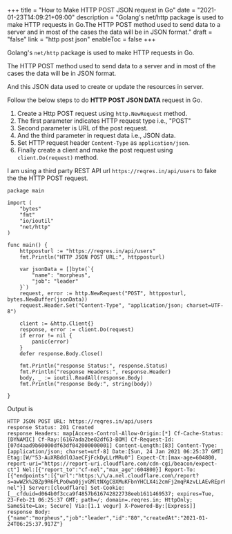 +++
title = "How to Make HTTP POST JSON request in Go"
date = "2021-01-23T14:09:21+09:00"
description = "Golang's net/http package is used to make HTTP requests in Go.The HTTP POST method used to send data to a server and in most of the cases the data will be in JSON format."
draft = "false"
link = "http post json"
enableToc = false
+++

Golang's `net/http` package is used to make HTTP requests in Go.

The HTTP POST method used to send data to a server and in most of the cases the data will be in JSON format.

And this JSON data used to create or update the resources in server.

Follow the below steps to do **HTTP POST JSON DATA** request in Go.

1. Create a Http POST request using `http.NewRequest` method.
2. The first parameter indicates HTTP request type i.e., "POST"
3. Second parameter is URL of the post request.
4. And the third parameter in request data i.e., JSON data.
5. Set HTTP request header `Content-Type` as `application/json`.
6. Finally create a client and make the post request using `client.Do(request)` method.

I am using a third party REST API url `https://reqres.in/api/users` to fake the the HTTP POST request.

```
package main

import (
	"bytes"
	"fmt"
	"io/ioutil"
	"net/http"
)

func main() {
	httpposturl := "https://reqres.in/api/users"
	fmt.Println("HTTP JSON POST URL:", httpposturl)

	var jsonData = []byte(`{
		"name": "morpheus",
		"job": "leader"
	}`)
	request, error := http.NewRequest("POST", httpposturl, bytes.NewBuffer(jsonData))
	request.Header.Set("Content-Type", "application/json; charset=UTF-8")

	client := &http.Client{}
	response, error := client.Do(request)
	if error != nil {
		panic(error)
	}
	defer response.Body.Close()

	fmt.Println("response Status:", response.Status)
	fmt.Println("response Headers:", response.Header)
	body, _ := ioutil.ReadAll(response.Body)
	fmt.Println("response Body:", string(body))

}

```

Output is 

```
HTTP JSON POST URL: https://reqres.in/api/users
response Status: 201 Created
response Headers: map[Access-Control-Allow-Origin:[*] Cf-Cache-Status:[DYNAMIC] Cf-Ray:[6167ada2be02df63-BOM] Cf-Request-Id:[07d4aad9b60000df63df042000000001] Content-Length:[83] Content-Type:[application/json; charset=utf-8] Date:[Sun, 24 Jan 2021 06:25:37 GMT] Etag:[W/"53-AuXRBddlOJaeCFjFckDyLLrMRu0"] Expect-Ct:[max-age=604800, report-uri="https://report-uri.cloudflare.com/cdn-cgi/beacon/expect-ct"] Nel:[{"report_to":"cf-nel","max_age":604800}] Report-To:[{"endpoints":[{"url":"https:\/\/a.nel.cloudflare.com\/report?s=awWZk%2BZp9R6PLPo0wa0jjvGMltNXgC8XMuKFbnYHCLX4i2cmFj2mqPAzvLLAEvREprP92R1jMue3BhwHp%2FLwTFrcTwqJWiuRqaY%3D"}],"max_age":604800,"group":"cf-nel"}] Server:[cloudflare] Set-Cookie:[__cfduid=d064b0f3cca9f4857b616742822738eeb1611469537; expires=Tue, 23-Feb-21 06:25:37 GMT; path=/; domain=.reqres.in; HttpOnly; SameSite=Lax; Secure] Via:[1.1 vegur] X-Powered-By:[Express]]
response Body: {"name":"morpheus","job":"leader","id":"80","createdAt":"2021-01-24T06:25:37.917Z"}
```
